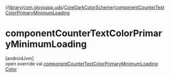 //[library](../../../index.md)/[com.glovoapp.uds](../index.md)/[CoreDarkColorScheme](index.md)/[componentCounterTextColorPrimaryMinimumLoading](component-counter-text-color-primary-minimum-loading.md)

# componentCounterTextColorPrimaryMinimumLoading

[androidJvm]\
open override val [componentCounterTextColorPrimaryMinimumLoading](component-counter-text-color-primary-minimum-loading.md): [Color](https://developer.android.com/reference/kotlin/androidx/compose/ui/graphics/Color.html)
